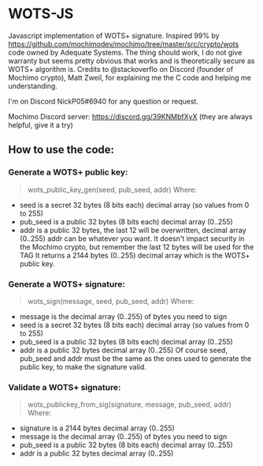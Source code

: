 # WOTS-JS

Javascript implementation of WOTS+ signature. Inspired 99% by https://github.com/mochimodev/mochimo/tree/master/src/crypto/wots code owned by Adequate Systems. 
The thing should work, I do not give warranty but seems pretty obvious that works and is theoretically secure as WOTS+ algorithm is.
Credits to @stackoverflo on Discord (founder of Mochimo crypto), Matt Zweil, for explaining me the C code and helping me understanding.

I'm on Discord NickP05#6940 for any question or request.

Mochimo Discord server: https://discord.gg/39KNMbfXyX
(they are always helpful, give it a try)

## How to use the code:

### Generate a WOTS+ public key:
 > wots_public_key_gen(seed, pub_seed, addr)
 Where:
  - seed is a secret 32 bytes (8 bits each) decimal array (so values from 0 to 255)
  - pub_seed is a public 32 bytes (8 bits each) decimal array (0..255)
  - addr is a public 32 bytes, the last 12 will be overwritten, decimal array (0..255)
    addr can be whatever you want. It doesn't impact security in the Mochimo crypto, but remember the last 12 bytes will be used for the TAG
  It returns a 2144 bytes (0..255) decimal array which is the WOTS+ public key.

### Generate a WOTS+ signature:
  > wots_sign(message, seed, pub_seed, addr)
  Where:
   - message is the decimal array (0..255) of bytes you need to sign
   - seed is a secret 32 bytes (8 bits each) decimal array (so values from 0 to 255)
   - pub_seed is a public 32 bytes (8 bits each) decimal array (0..255)
   - addr is a public 32 bytes decimal array (0..255)
   Of course seed, pub_seed and addr must be the same as the ones used to generate the public key, to make the signature valid.

### Validate a WOTS+ signature:
  > wots_publickey_from_sig(signature, message, pub_seed, addr)
  Where:
   - signature is a 2144 bytes decimal array (0..255)
   - message is the decimal array (0..255) of bytes you need to sign
   - pub_seed is a public 32 bytes (8 bits each) decimal array (0..255)
   - addr is a public 32 bytes decimal array (0..255)
